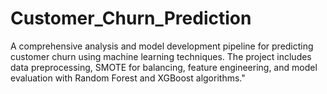 # Customer_Churn_Prediction
A comprehensive analysis and model development pipeline for predicting customer churn using machine learning techniques. The project includes data preprocessing, SMOTE for balancing, feature engineering, and model evaluation with Random Forest and XGBoost algorithms."
